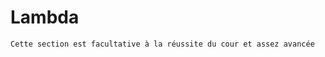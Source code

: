 # Lambda

```admonish warning title="Attention"
Cette section est facultative à la réussite du cour et assez avancée
```


